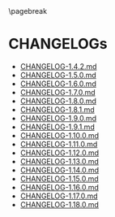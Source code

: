 <div style="page-break-after: always;"></div>
\pagebreak

# CHANGELOGs

- [CHANGELOG-1.4.2.md](./CHANGELOG-1.4.2.md)
- [CHANGELOG-1.5.0.md](./CHANGELOG-1.5.0.md)
- [CHANGELOG-1.6.0.md](./CHANGELOG-1.6.0.md)
- [CHANGELOG-1.7.0.md](./CHANGELOG-1.7.0.md)
- [CHANGELOG-1.8.0.md](./CHANGELOG-1.8.0.md)
- [CHANGELOG-1.8.1.md](./CHANGELOG-1.8.1.md)
- [CHANGELOG-1.9.0.md](./CHANGELOG-1.9.0.md)
- [CHANGELOG-1.9.1.md](./CHANGELOG-1.9.1.md)
- [CHANGELOG-1.10.0.md](./CHANGELOG-1.10.0.md)
- [CHANGELOG-1.11.0.md](./CHANGELOG-1.11.0.md)
- [CHANGELOG-1.12.0.md](./CHANGELOG-1.12.0.md)
- [CHANGELOG-1.13.0.md](./CHANGELOG-1.13.0.md)
- [CHANGELOG-1.14.0.md](./CHANGELOG-1.14.0.md)
- [CHANGELOG-1.15.0.md](./CHANGELOG-1.15.0.md)
- [CHANGELOG-1.16.0.md](./CHANGELOG-1.16.0.md)
- [CHANGELOG-1.17.0.md](./CHANGELOG-1.17.0.md)
- [CHANGELOG-1.18.0.md](./CHANGELOG-1.18.0.md)
